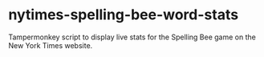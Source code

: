 # nytimes-spelling-bee-word-stats
Tampermonkey script to display live stats for the Spelling Bee game on the New York Times website.
